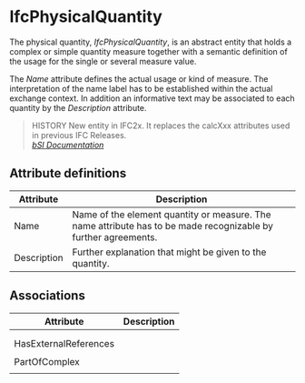 IfcPhysicalQuantity
===================
The physical quantity, _IfcPhysicalQuantity_, is an abstract entity that holds
a complex or simple quantity measure together with a semantic definition of
the usage for the single or several measure value.  
  
The _Name_ attribute defines the actual usage or kind of measure. The
interpretation of the name label has to be established within the actual
exchange context. In addition an informative text may be associated to each
quantity by the _Description_ attribute.  
  
> HISTORY  New entity in IFC2x. It replaces the calcXxx attributes used in
> previous IFC Releases.  
[ _bSI
Documentation_](https://standards.buildingsmart.org/IFC/DEV/IFC4_2/FINAL/HTML/schema/ifcquantityresource/lexical/ifcphysicalquantity.htm)


Attribute definitions
---------------------
| Attribute   | Description                                                                                                    |
|-------------|----------------------------------------------------------------------------------------------------------------|
| Name        | Name of the element quantity or measure. The name attribute has to be made recognizable by further agreements. |
| Description | Further explanation that might be given to the quantity.                                                       |

Associations
------------
| Attribute             | Description   |
|-----------------------|---------------|
|                       |               |
|                       |               |
| HasExternalReferences |               |
|                       |               |
| PartOfComplex         |               |
|                       |               |

